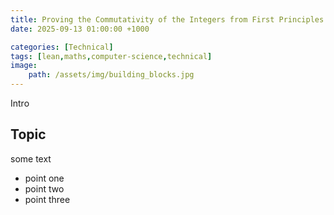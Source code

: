 ```yaml
---
title: Proving the Commutativity of the Integers from First Principles
date: 2025-09-13 01:00:00 +1000

categories: [Technical]
tags: [lean,maths,computer-science,technical]
image:
    path: /assets/img/building_blocks.jpg
---
```


Intro

## Topic

some text
- point one
- point two
- point three